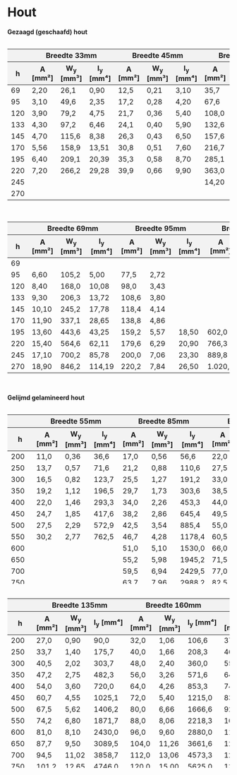 # Hout

**Gezaagd (geschaafd) hout**


<div style="max-height: 400px; overflow-y: auto;">
    <table style="width: 100%; border-collapse: collapse;">
        <thead style="position: sticky; top: 0; background-color: #f2f2f2;">
            <tr>
                <th></th>
                <th colspan="3">Breedte 33mm</th>
                <th colspan="3">Breedte 45mm</th>
                <th colspan="3">Breedte 58mm</th>
            </tr>
            <tr>
                <th style="width: 50px;">h</th>
                <th>A [mm²]</th>
                <th>W<sub>y</sub> [mm³]</th>
                <th style="width: 100px;">I<sub>y</sub> [mm⁴]</th>
                <th>A [mm²]</th>
                <th>W<sub>y</sub> [mm³]</th>
                <th style="width: 100px;">I<sub>y</sub> [mm⁴]</th>
                <th>A [mm²]</th>
                <th>W<sub>y</sub> [mm³]</th>
                <th>I<sub>y</sub> [mm⁴]</th>
            </tr>
        </thead>
        <tbody>
            <tr><td>69</td><td>2,20</td><td>26,1</td><td>0,90</td><td>12,5</td><td>0,21</td><td>3,10</td><td>35,7</td><td>1,23</td><td>23,2</td></tr>
            <tr><td>95</td><td>3,10</td><td>49,6</td><td>2,35</td><td>17,2</td><td>0,28</td><td>4,20</td><td>67,6</td><td>3,21</td><td>32,0</td></tr>
            <tr><td>120</td><td>3,90</td><td>79,2</td><td>4,75</td><td>21,7</td><td>0,36</td><td>5,40</td><td>108,0</td><td>6,48</td><td>40,5</td></tr>
            <tr><td>133</td><td>4,30</td><td>97,2</td><td>6,46</td><td>24,1</td><td>0,40</td><td>5,90</td><td>132,6</td><td>8,82</td><td>44,8</td></tr>
            <tr><td>145</td><td>4,70</td><td>115,6</td><td>8,38</td><td>26,3</td><td>0,43</td><td>6,50</td><td>157,6</td><td>11,43</td><td>48,9</td></tr>
            <tr><td>170</td><td>5,56</td><td>158,9</td><td>13,51</td><td>30,8</td><td>0,51</td><td>7,60</td><td>216,7</td><td>18,42</td><td>57,3</td></tr>
            <tr><td>195</td><td>6,40</td><td>209,1</td><td>20,39</td><td>35,3</td><td>0,58</td><td>8,70</td><td>285,1</td><td>27,80</td><td>65,8</td></tr>
            <tr><td>220</td><td>7,20</td><td>266,2</td><td>29,28</td><td>39,9</td><td>0,66</td><td>9,90</td><td>363,0</td><td>39,93</td><td>74,2</td></tr>
            <tr><td>245</td><td></td><td></td><td></td><td></td><td></td><td></td><td>14,20</td><td>580,2</td><td>71,07</td></tr>
            <tr><td>270</td><td></td><td></td><td></td><td></td><td></td><td></td><td></td><td></td><td></td></tr>
        </tbody>
    </table>
</div>

<br>

<div style="max-height: 400px; overflow-y: auto;">
    <table style="width: 100%; border-collapse: collapse;">
        <thead style="position: sticky; top: 0; background-color: #f2f2f2;">
            <tr>
                <th></th>
                <th colspan="3">Breedte 69mm</th>
                <th colspan="3">Breedte 95mm</th>
                <th colspan="3">Breedte 120mm</th>
            </tr>
            <tr>
                <th style="width: 50px;">h</th>
                <th>A [mm²]</th>
                <th>W<sub>y</sub> [mm³]</th>
                <th style="width: 100px;">I<sub>y</sub> [mm⁴]</th>
                <th>A [mm²]</th>
                <th>W<sub>y</sub> [mm³]</th>
                <th style="width: 100px;">I<sub>y</sub> [mm⁴]</th>
                <th>A [mm²]</th>
                <th>W<sub>y</sub> [mm³]</th>
                <th>I<sub>y</sub> [mm⁴]</th>
            </tr>
        </thead>
        <tbody>
            <tr><td>69</td><td></td><td></td><td></td><td></td><td></td><td></td><td></td><td></td></tr>
            <tr><td>95</td><td>6,60</td><td>105,2</td><td>5,00</td><td>77,5</td><td>2,72</td><td></td><td></td><td></td></tr>
            <tr><td>120</td><td>8,40</td><td>168,0</td><td>10,08</td><td>98,0</td><td>3,43</td><td></td><td></td><td></td></tr>
            <tr><td>133</td><td>9,30</td><td>206,3</td><td>13,72</td><td>108,6</td><td>3,80</td><td></td><td></td><td></td></tr>
            <tr><td>145</td><td>10,10</td><td>245,2</td><td>17,78</td><td>118,4</td><td>4,14</td><td></td><td></td><td></td></tr>
            <tr><td>170</td><td>11,90</td><td>337,1</td><td>28,65</td><td>138,8</td><td>4,86</td><td></td><td></td><td></td></tr>
            <tr><td>195</td><td>13,60</td><td>443,6</td><td>43,25</td><td>159,2</td><td>5,57</td><td>18,50</td><td>602,0</td><td>58,70</td></tr>
            <tr><td>220</td><td>15,40</td><td>564,6</td><td>62,11</td><td>179,6</td><td>6,29</td><td>20,90</td><td>766,3</td><td>84,29</td></tr>
            <tr><td>245</td><td>17,10</td><td>700,2</td><td>85,78</td><td>200,0</td><td>7,06</td><td>23,30</td><td>889,8</td><td>106,0</td></tr>
            <tr><td>270</td><td>18,90</td><td>846,2</td><td>114,19</td><td>220,2</td><td>7,84</td><td>26,50</td><td>1.020,0</td><td>130,2</td></tr>
        </tbody>
    </table>
</div>

<br>

**Gelijmd gelamineerd hout**

<div style="max-height: 400px; overflow-y: auto;">
    <table style="width: 100%; border-collapse: collapse;">
        <thead style="position: sticky; top: 0; background-color: #f2f2f2;">
            <tr>
                <th></th>
                <th colspan="3">Breedte 55mm</th>
                <th colspan="3">Breedte 85mm</th>
                <th colspan="3">Breedte 110mm</th>
            </tr>
            <tr>
                <th style="width: 50px;">h</th>
                <th>A [mm²]</th>
                <th>W<sub>y</sub> [mm³]</th>
                <th style="width: 100px;">I<sub>y</sub> [mm⁴]</th>
                <th>A [mm²]</th>
                <th>W<sub>y</sub> [mm³]</th>
                <th style="width: 100px;">I<sub>y</sub> [mm⁴]</th>
                <th>A [mm²]</th>
                <th>W<sub>y</sub> [mm³]</th>
                <th>I<sub>y</sub> [mm⁴]</th>
            </tr>
        </thead>
        <tbody>
            <tr><td>200</td><td>11,0</td><td>0,36</td><td>36,6</td><td>17,0</td><td>0,56</td><td>56,6</td><td>22,0</td><td>0,73</td><td>73,3</td></tr>
            <tr><td>250</td><td>13,7</td><td>0,57</td><td>71,6</td><td>21,2</td><td>0,88</td><td>110,6</td><td>27,5</td><td>1,14</td><td>143,2</td></tr>
            <tr><td>300</td><td>16,5</td><td>0,82</td><td>123,7</td><td>25,5</td><td>1,27</td><td>191,2</td><td>33,0</td><td>1,65</td><td>247,5</td></tr>
            <tr><td>350</td><td>19,2</td><td>1,12</td><td>196,5</td><td>29,7</td><td>1,73</td><td>303,6</td><td>38,5</td><td>2,24</td><td>393,0</td></tr>
            <tr><td>400</td><td>22,0</td><td>1,46</td><td>293,3</td><td>34,0</td><td>2,26</td><td>453,3</td><td>44,0</td><td>2,93</td><td>586,6</td></tr>
            <tr><td>450</td><td>24,7</td><td>1,85</td><td>417,6</td><td>38,2</td><td>2,86</td><td>645,4</td><td>49,5</td><td>3,71</td><td>835,3</td></tr>
            <tr><td>500</td><td>27,5</td><td>2,29</td><td>572,9</td><td>42,5</td><td>3,54</td><td>885,4</td><td>55,0</td><td>4,58</td><td>1145,8</td></tr>
            <tr><td>550</td><td>30,2</td><td>2,77</td><td>762,5</td><td>46,7</td><td>4,28</td><td>1178,4</td><td>60,5</td><td>5,54</td><td>1525,1</td></tr>
            <tr><td>600</td><td></td><td></td><td></td><td>51,0</td><td>5,10</td><td>1530,0</td><td>66,0</td><td>6,60</td><td>1980,0</td></tr>
            <tr><td>650</td><td></td><td></td><td></td><td>55,2</td><td>5,98</td><td>1945,2</td><td>71,5</td><td>7,74</td><td>2517,3</td></tr>
            <tr><td>700</td><td></td><td></td><td></td><td>59,5</td><td>6,94</td><td>2429,5</td><td>77,0</td><td>8,98</td><td>3144,1</td></tr>
            <tr><td>750</td><td></td><td></td><td></td><td>63,7</td><td>7,96</td><td>2988,2</td><td>82,5</td><td>10,31</td><td>3867,1</td></tr>
            <tr><td>800</td><td></td><td></td><td></td><td>68,0</td><td>9,06</td><td>3626,6</td><td>88,0</td><td>11,73</td><td>4693,3</td></tr>
            <tr><td>850</td><td></td><td></td><td></td><td>72,2</td><td>10,23</td><td>4350,0</td><td>93,5</td><td>13,24</td><td>5629,4</td></tr>
            <tr><td>900</td><td></td><td></td><td></td><td></td><td></td><td></td><td>99,0</td><td>14,85</td><td>6682,5</td></tr>
            <tr><td>950</td><td></td><td></td><td></td><td></td><td></td><td></td><td>104,5</td><td>16,54</td><td>7859,2</td></tr>
            <tr><td>1000</td><td></td><td></td><td></td><td></td><td></td><td></td><td>110,0</td><td>18,33</td><td>9166,6</td></tr>
            <tr><td>1050</td><td></td><td></td><td></td><td></td><td></td><td></td><td>115,5</td><td>20,21</td><td>10611,5</td></tr>
            <tr><td>1100</td><td></td><td></td><td></td><td></td><td></td><td></td><td>121,0</td><td>22,18</td><td>12200,8</td></tr>
            <tr><td>1150</td><td></td><td></td><td></td><td></td><td></td><td></td><td></td><td></td><td></td></tr>
            <tr><td>1200</td><td></td><td></td><td></td><td></td><td></td><td></td><td></td><td></td><td></td></tr>
            <tr><td>1250</td><td></td><td></td><td></td><td></td><td></td><td></td><td></td><td></td><td></td></tr>
            <tr><td>1300</td><td></td><td></td><td></td><td></td><td></td><td></td><td></td><td></td><td></td></tr>
            <tr><td>1350</td><td></td><td></td><td></td><td></td><td></td><td></td><td></td><td></td><td></td></tr>
            <tr><td>1400</td><td></td><td></td><td></td><td></td><td></td><td></td><td></td><td></td><td></td></tr>
            <tr><td>1450</td><td></td><td></td><td></td><td></td><td></td><td></td><td></td><td></td><td></td></tr>
            <tr><td>1500</td><td></td><td></td><td></td><td></td><td></td><td></td><td></td><td></td><td></td></tr>
            <tr><td>1550</td><td></td><td></td><td></td><td></td><td></td><td></td><td></td><td></td><td></td></tr>
            <tr><td>1600</td><td></td><td></td><td></td><td></td><td></td><td></td><td></td><td></td><td></td></tr>
            <tr><td>1650</td><td></td><td></td><td></td><td></td><td></td><td></td><td></td><td></td><td></td></tr>
            <tr><td>1700</td><td></td><td></td><td></td><td></td><td></td><td></td><td></td><td></td><td></td></tr>
            <tr><td>1750</td><td></td><td></td><td></td><td></td><td></td><td></td><td></td><td></td><td></td></tr>
            <tr><td>1800</td><td></td><td></td><td></td><td></td><td></td><td></td><td></td><td></td><td></td></tr>
        </tbody>
    </table>
</div>

<br>

<div style="max-height: 400px; overflow-y: auto;">
    <table style="width: 100%; border-collapse: collapse;">
        <thead style="position: sticky; top: 0; background-color: #f2f2f2;">
            <tr>
                <th></th>
                <th colspan="3">Breedte 135mm</th>
                <th colspan="3">Breedte 160mm</th>
                <th colspan="3">Breedte 185mm</th>
                <th colspan="3">Breedte 205mm</th>
            </tr>
            <tr>
                <th style="width: 50px;">h</th>
                <th>A [mm²]</th>
                <th>W<sub>y</sub> [mm³]</th>
                <th>I<sub>y</sub> [mm⁴]</th>
                <th>A [mm²]</th>
                <th>W<sub>y</sub> [mm³]</th>
                <th>I<sub>y</sub> [mm⁴]</th>
                <th>A [mm²]</th>
                <th>W<sub>y</sub> [mm³]</th>
                <th>I<sub>y</sub> [mm⁴]</th>
                <th>A [mm²]</th>
                <th>W<sub>y</sub> [mm³]</th>
                <th>I<sub>y</sub> [mm⁴]</th>
            </tr>
        </thead>
        <tbody>
            <tr><td>200</td><td>27,0</td><td>0,90</td><td>90,0</td><td>32,0</td><td>1,06</td><td>106,6</td><td>37,0</td><td>1,23</td><td>123,3</td><td>41,0</td><td>1,36</td><td>136,6</td></tr>
            <tr><td>250</td><td>33,7</td><td>1,40</td><td>175,7</td><td>40,0</td><td>1,66</td><td>208,3</td><td>46,2</td><td>1,92</td><td>240,8</td><td>51,2</td><td>2,13</td><td>266,9</td></tr>
            <tr><td>300</td><td>40,5</td><td>2,02</td><td>303,7</td><td>48,0</td><td>2,40</td><td>360,0</td><td>55,5</td><td>2,77</td><td>416,2</td><td>61,5</td><td>3,07</td><td>461,2</td></tr>
            <tr><td>350</td><td>47,2</td><td>2,75</td><td>482,3</td><td>56,0</td><td>3,26</td><td>571,6</td><td>64,7</td><td>3,77</td><td>660,9</td><td>71,7</td><td>4,18</td><td>732,4</td></tr>
            <tr><td>400</td><td>54,0</td><td>3,60</td><td>720,0</td><td>64,0</td><td>4,26</td><td>853,3</td><td>74,0</td><td>4,93</td><td>986,6</td><td>82,0</td><td>5,46</td><td>1093,3</td></tr>
            <tr><td>450</td><td>60,7</td><td>4,55</td><td>1025,1</td><td>72,0</td><td>5,40</td><td>1215,0</td><td>83,2</td><td>6,24</td><td>1404,8</td><td>92,2</td><td>6,91</td><td>1556,7</td></tr>
            <tr><td>500</td><td>67,5</td><td>5,62</td><td>1406,2</td><td>80,0</td><td>6,66</td><td>1666,6</td><td>92,5</td><td>7,70</td><td>1927,0</td><td>102,5</td><td>8,54</td><td>2135,4</td></tr>
            <tr><td>550</td><td>74,2</td><td>6,80</td><td>1871,7</td><td>88,0</td><td>8,06</td><td>2218,3</td><td>101,7</td><td>9,32</td><td>2564,9</td><td>112,7</td><td>10,33</td><td>2842,2</td></tr>
            <tr><td>600</td><td>81,0</td><td>8,10</td><td>2430,0</td><td>96,0</td><td>9,60</td><td>2880,0</td><td>111,0</td><td>11,10</td><td>3330,0</td><td>123,0</td><td>12,30</td><td>3690,0</td></tr>
            <tr><td>650</td><td>87,7</td><td>9,50</td><td>3089,5</td><td>104,0</td><td>11,26</td><td>3661,6</td><td>120,2</td><td>13,02</td><td>4233,8</td><td>133,2</td><td>14,43</td><td>4691,5</td></tr>
            <tr><td>700</td><td>94,5</td><td>11,02</td><td>3858,7</td><td>112,0</td><td>13,06</td><td>4573,3</td><td>129,5</td><td>15,10</td><td>5287,9</td><td>143,5</td><td>16,74</td><td>5859,5</td></tr>
            <tr><td>750</td><td>101,2</td><td>12,65</td><td>4746,0</td><td>120,0</td><td>15,00</td><td>5625,0</td><td>138,7</td><td>17,34</td><td>6503,9</td><td>153,7</td><td>19,21</td><td>7202,0</td></tr>
            <tr><td>800</td><td>108,0</td><td>14,40</td><td>5760,0</td><td>128,0</td><td>17,06</td><td>6826,6</td><td>148,0</td><td>19,73</td><td>7893,3</td><td>164,0</td><td>21,86</td><td>8746,6</td></tr>
            <tr><td>850</td><td>114,7</td><td>16,25</td><td>6908,9</td><td>136,0</td><td>19,26</td><td>8188,3</td><td>157,2</td><td>22,27</td><td>9467,7</td><td>174,2</td><td>24,68</td><td>10491,3</td></tr>
            <tr><td>900</td><td>121,5</td><td>18,22</td><td>8201,2</td><td>144,0</td><td>21,60</td><td>9720,0</td><td>166,5</td><td>24,97</td><td>11238,7</td><td>184,5</td><td>27,67</td><td>12453,7</td></tr>
            <tr><td>950</td><td>128,2</td><td>20,30</td><td>9645,4</td><td>152,0</td><td>24,06</td><td>11431,6</td><td>175,7</td><td>27,82</td><td>13217,8</td><td>194,7</td><td>30,83</td><td>14646,8</td></tr>
            <tr><td>1000</td><td>135,0</td><td>22,50</td><td>11250,0</td><td>160,0</td><td>26,66</td><td>13333,3</td><td>185,0</td><td>30,83</td><td>15416,6</td><td>205,0</td><td>34,16</td><td>17083,3</td></tr>
            <tr><td>1050</td><td>141,7</td><td>24,80</td><td>13023,2</td><td>168,0</td><td>29,40</td><td>15435,0</td><td>194,2</td><td>33,99</td><td>17846,7</td><td>215,2</td><td>37,66</td><td>19776,0</td></tr>
            <tr><td>1100</td><td>148,5</td><td>27,22</td><td>14973,7</td><td>176,0</td><td>32,26</td><td>17746,6</td><td>203,5</td><td>37,30</td><td>20519,5</td><td>225,5</td><td>41,34</td><td>22737,9</td></tr>
            <tr><td>1150</td><td>155,2</td><td>29,75</td><td>17109,8</td><td>184,0</td><td>35,26</td><td>20278,3</td><td>212,7</td><td>40,77</td><td>23446,8</td><td>235,7</td><td>45,18</td><td>25981,6</td></tr>
            <tr><td>1200</td><td>162,0</td><td>32,40</td><td>19440,0</td><td>192,0</td><td>38,40</td><td>23040,0</td><td>222,0</td><td>44,40</td><td>26640,0</td><td>246,0</td><td>49,20</td><td>29520,0</td></tr>
            <tr><td>1250</td><td>168,7</td><td>35,15</td><td>21972,6</td><td>200,0</td><td>41,66</td><td>26041,6</td><td>231,2</td><td>48,17</td><td>30110,6</td><td>256,2</td><td>53,38</td><td>33365,8</td></tr>
            <tr><td>1300</td><td>175,5</td><td>38,02</td><td>24716,2</td><td>208,0</td><td>45,06</td><td>29293,3</td><td>240,5</td><td>52,10</td><td>33870,4</td><td>266,5</td><td>57,74</td><td>37532,0</td></tr>
            <tr><td>1350</td><td>182,2</td><td>41,00</td><td>27679,2</td><td>216,0</td><td>48,60</td><td>32805,0</td><td>249,7</td><td>56,19</td><td>37930,7</td><td>276,7</td><td>62,26</td><td>42031,4</td></tr>
            <tr><td>1400</td><td></td><td></td><td></td><td>224,0</td><td>52,26</td><td>36586,6</td><td>259,0</td><td>60,43</td><td>42303,3</td><td>287,0</td><td>66,96</td><td>46876,6</td></tr>
            <tr><td>1450</td><td></td><td></td><td></td><td>232,0</td><td>56,06</td><td>40648,3</td><td>268,2</td><td>64,82</td><td>46999,6</td><td>297,2</td><td>71,83</td><td>52080,6</td></tr>
            <tr><td>1500</td><td></td><td></td><td></td><td>240,0</td><td>60,00</td><td>45000,0</td><td>277,5</td><td>69,37</td><td>52031,2</td><td>307,5</td><td>76,87</td><td>57656,2</td></tr>
            <tr><td>1550</td><td></td><td></td><td></td><td>248,0</td><td>64,06</td><td>49651,6</td><td>286,7</td><td>74,07</td><td>57409,7</td><td>317,7</td><td>82,08</td><td>63616,1</td></tr>
            <tr><td>1600</td><td></td><td></td><td></td><td>256,0</td><td>68,26</td><td>54613,3</td><td>296,0</td><td>78,93</td><td>63146,6</td><td>328,0</td><td>87,46</td><td>69973,3</td></tr>
            <tr><td>1650</td><td></td><td></td><td></td><td></td><td></td><td></td><td>305,2</td><td>83,94</td><td>69253,5</td><td>338,2</td><td>93,01</td><td>76740,4</td></tr>
            <tr><td>1700</td><td></td><td></td><td></td><td></td><td></td><td></td><td>314,5</td><td>89,10</td><td>75742,0</td><td>348,5</td><td>98,74</td><td>83930,4</td></tr>
            <tr><td>1750</td><td></td><td></td><td></td><td></td><td></td><td></td><td>323,7</td><td>94,42</td><td>82623,6</td><td>358,7</td><td>104,63</td><td>91555,9</td></tr>
            <tr><td>1800</td><td></td><td></td><td></td><td></td><td></td><td></td><td>333,0</td><td>99,90</td><td>89910,0</td><td>369,0</td><td>110,70</td><td>99630,0</td></tr>
        </tbody>
    </table>
</div>
